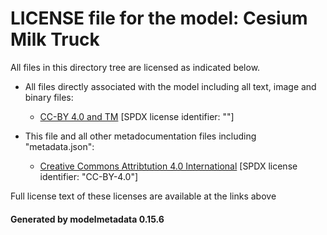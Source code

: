 # LICENSE file for the model: Cesium Milk Truck

All files in this directory tree are licensed as indicated below.

* All files directly associated with the model including all text, image and binary files:

  * [CC-BY 4.0 and TM]("") [SPDX license identifier: ""]

* This file and all other metadocumentation files including "metadata.json":

  * [Creative Commons Attribtution 4.0 International]("https://creativecommons.org/licenses/by/4.0/legalcode") [SPDX license identifier: "CC-BY-4.0"]

Full license text of these licenses are available at the links above

#### Generated by modelmetadata 0.15.6